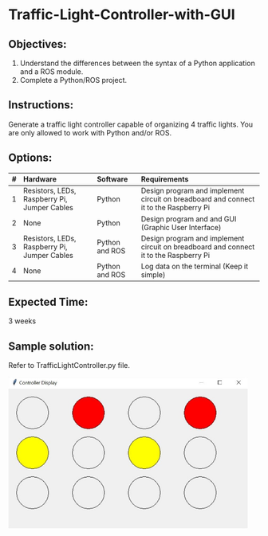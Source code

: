 # Traffic-Light-Controller-with-GUI

## Objectives:
1. Understand the differences between the syntax of a Python application and a ROS module.
2. Complete a Python/ROS project.

## Instructions:
Generate a traffic light controller capable of organizing 4 traffic lights. You are only allowed to work with Python and/or ROS.

## Options:
|# |Hardware                                     |Software       |Requirements                                                                         |
|:-|:--------------------------------------------|:--------------|:------------------------------------------------------------------------------------|
|1 |Resistors, LEDs, Raspberry Pi, Jumper Cables |Python         |Design program and implement circuit on breadboard and connect it to the Raspberry Pi|
|2 |None                                         |Python         |Design program and and GUI (Graphic User Interface)                                  |
|3 |Resistors, LEDs, Raspberry Pi, Jumper Cables |Python and ROS |Design program and implement circuit on breadboard and connect it to the Raspberry Pi|
|4 |None                                         |Python and ROS |Log data on the terminal (Keep it simple)                                            |

## Expected Time:
3 weeks

## Sample solution:
Refer to TrafficLightController.py file.

<img src="GUI_Traffic_Light_Controller.JPG" width=480>
